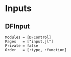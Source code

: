 # Inputs

## DFInput

```@autodocs
Modules = [DFControl]
Pages   = ["input.jl"]
Private = false
Order   = [:type, :function]
```
